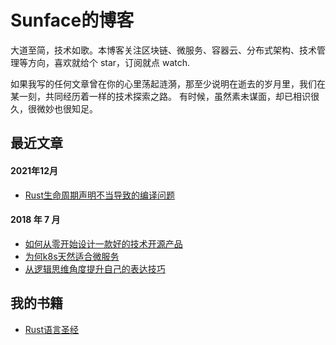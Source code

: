 # Sunface的博客

大道至简，技术如歌。本博客关注区块链、微服务、容器云、分布式架构、技术管理等方向，喜欢就给个 star，订阅就点 watch.

如果我写的任何文章曾在你的心里荡起涟漪，那至少说明在逝去的岁月里，我们在某一刻，共同经历着一样的技术探索之路。
有时候，虽然素未谋面，却已相识很久，很微妙也很知足。

## 最近文章
#### 2021年12月
- [Rust生命周期声明不当导致的编译问题](https://zhuanlan.zhihu.com/p/444395977)

#### 2018 年 7 月
- [如何从零开始设计一款好的技术开源产品](2018/Q3/如何从零开始设计一款好的技术开源产品.md)
- [为何k8s天然适合微服务](2018/Q3/为何k8s天然适合微服务.md)
- [从逻辑思维角度提升自己的表达技巧](2018/Q3/从逻辑思维角度提升自己的表达技巧.md)

## 我的书籍
- [Rust语言圣经](https://github.com/sunface/rust-course)
